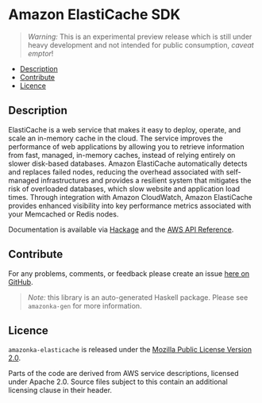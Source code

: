 # Amazon ElastiCache SDK

> _Warning:_ This is an experimental preview release which is still under heavy development and not intended for public consumption, _caveat emptor_!

* [Description](#description)
* [Contribute](#contribute)
* [Licence](#licence)

## Description

ElastiCache is a web service that makes it easy to deploy, operate, and scale
an in-memory cache in the cloud. The service improves the performance of web
applications by allowing you to retrieve information from fast, managed,
in-memory caches, instead of relying entirely on slower disk-based databases.
Amazon ElastiCache automatically detects and replaces failed nodes, reducing
the overhead associated with self-managed infrastructures and provides a
resilient system that mitigates the risk of overloaded databases, which slow
website and application load times. Through integration with Amazon
CloudWatch, Amazon ElastiCache provides enhanced visibility into key
performance metrics associated with your Memcached or Redis nodes.

Documentation is available via [Hackage](http://hackage.haskell.org/package/amazonka-elasticache)
and the [AWS API Reference](http://docs.aws.amazon.com/AmazonElastiCache/latest/APIReference/Welcome.html).


## Contribute

For any problems, comments, or feedback please create an issue [here on GitHub](https://github.com/brendanhay/amazonka/issues).

> _Note:_ this library is an auto-generated Haskell package. Please see `amazonka-gen` for more information.


## Licence

`amazonka-elasticache` is released under the [Mozilla Public License Version 2.0](http://www.mozilla.org/MPL/).

Parts of the code are derived from AWS service descriptions, licensed under Apache 2.0.
Source files subject to this contain an additional licensing clause in their header.
